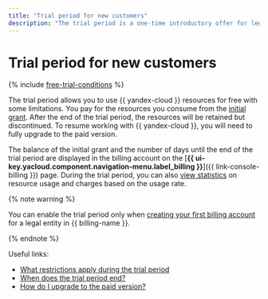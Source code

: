 ```yaml
---
title: "Trial period for new customers"
description: "The trial period is a one-time introductory offer for legal entities. You can use the trial period if you have never purchased {{ yandex-cloud }} services or activated the trial period before."
---
```


# Trial period for new customers

{% include [free-trial-conditions](../../_includes/free-trial-conditions.md) %}

The trial period allows you to use {{ yandex-cloud }} resources for free with some limitations. You pay for the resources you consume from the [initial grant](bonus-account.md#start). After the end of the trial period, the resources will be retained but discontinued. To resume working with {{ yandex-cloud }}, you will need to fully upgrade to the paid version.

The balance of the initial grant and the number of days until the end of the trial period are displayed in the billing account on the [**{{ ui-key.yacloud.component.navigation-menu.label_billing }}**]({{ link-console-billing }}) page. During the trial period, you can also [view statistics](../operations/check-charges.md) on resource usage and charges based on the usage rate.

{% note warning %}

You can enable the trial period only when [creating your first billing account](../quickstart/index.md) for a legal entity in {{ billing-name }}.

{% endnote %}

Useful links:
* [What restrictions apply during the trial period](../../getting-started/free-trial/concepts/limits.md)
* [When does the trial period end?](../../getting-started/free-trial/concepts/trial-ending.md)
* [How do I upgrade to the paid version?](../../getting-started/free-trial/concepts/upgrade-to-paid.md)
